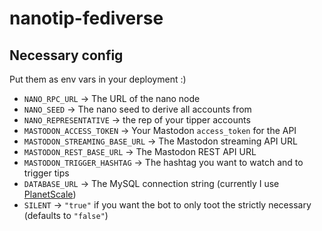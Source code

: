 # nanotip-fediverse

## Necessary config

Put them as env vars in your deployment :)

- `NANO_RPC_URL` -> The URL of the nano node
- `NANO_SEED` -> The nano seed to derive all accounts from
- `NANO_REPRESENTATIVE` -> the rep of your tipper accounts
- `MASTODON_ACCESS_TOKEN` -> Your Mastodon `access_token` for the API
- `MASTODON_STREAMING_BASE_URL` -> The Mastodon streaming API URL
- `MASTODON_REST_BASE_URL` -> The Mastodon REST API URL
- `MASTODON_TRIGGER_HASHTAG` -> The hashtag you want to watch and to trigger tips
- `DATABASE_URL` -> The MySQL connection string (currently I use [PlanetScale](https://planetscale.com/))
- `SILENT` -> `"true"` if you want the bot to only toot the strictly necessary (defaults to `"false"`)
